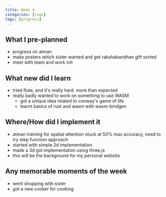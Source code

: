 ```yaml
---
title: Week 4
categories: [logs]
tags: [progress]
---
```


## What I pre-planned

- progress on atman
- make posters which sister wanted and get rakshabandhan gift sorted
- meet with team and work init

## What new did I learn

- tried flute, and it's really hard. more than expected
- really badly wanted to work on something to use WASM
  - got a unique idea related to conway's game of life
  - learnt basics of rust and wasm with wasm-bindgen

## Where/How did I implement it

- atman training for spatial attention stuck at 50% max accuracy, need to try step function approach
- started with simple 2d implementation
- made a 3d gol implementation using three.js
- this will be the background for my personal website

## Any memorable moments of the week

- went shopping with sister
- got a new cooker for cooking